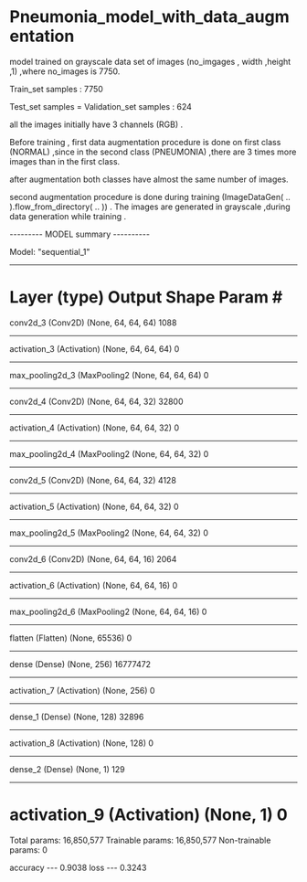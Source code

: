 # Pneumonia_model_with_data_augmentation

model trained on grayscale data set of images (no_imgages , width ,height ,1)  ,where no_images is 7750.

Train_set samples : 7750

Test_set samples =  Validation_set samples :  624

all the images initially have 3 channels (RGB) . 

Before training  , first data augmentation procedure  is done on first class (NORMAL) ,since   in the second class (PNEUMONIA) ,there are 3 times more  images than in the first class.

after augmentation both classes have almost the same number of images.

second augmentation procedure  is done during training (ImageDataGen( .. ).flow_from_directory( .. )) . The images are generated in  grayscale ,during data generation while training  . 


--------- MODEL summary ----------

Model: "sequential_1"
_________________________________________________________________
Layer (type)                 Output Shape              Param #   
=================================================================
conv2d_3 (Conv2D)            (None, 64, 64, 64)        1088      
_________________________________________________________________
activation_3 (Activation)    (None, 64, 64, 64)        0         
_________________________________________________________________
max_pooling2d_3 (MaxPooling2 (None, 64, 64, 64)        0         
_________________________________________________________________
conv2d_4 (Conv2D)            (None, 64, 64, 32)        32800     
_________________________________________________________________
activation_4 (Activation)    (None, 64, 64, 32)        0         
_________________________________________________________________
max_pooling2d_4 (MaxPooling2 (None, 64, 64, 32)        0         
_________________________________________________________________
conv2d_5 (Conv2D)            (None, 64, 64, 32)        4128      
_________________________________________________________________
activation_5 (Activation)    (None, 64, 64, 32)        0         
_________________________________________________________________
max_pooling2d_5 (MaxPooling2 (None, 64, 64, 32)        0         
_________________________________________________________________
conv2d_6 (Conv2D)            (None, 64, 64, 16)        2064      
_________________________________________________________________
activation_6 (Activation)    (None, 64, 64, 16)        0         
_________________________________________________________________
max_pooling2d_6 (MaxPooling2 (None, 64, 64, 16)        0         
_________________________________________________________________
flatten (Flatten)            (None, 65536)             0         
_________________________________________________________________
dense (Dense)                (None, 256)               16777472  
_________________________________________________________________
activation_7 (Activation)    (None, 256)               0         
_________________________________________________________________
dense_1 (Dense)              (None, 128)               32896     
_________________________________________________________________
activation_8 (Activation)    (None, 128)               0         
_________________________________________________________________
dense_2 (Dense)              (None, 1)                 129       
_________________________________________________________________
activation_9 (Activation)    (None, 1)                 0         
=================================================================
Total params: 16,850,577
Trainable params: 16,850,577
Non-trainable params: 0


 accuracy  --- 0.9038
 loss      --- 0.3243
